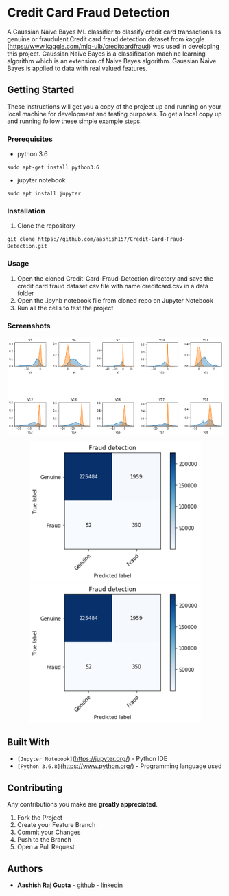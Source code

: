 # Credit Card Fraud Detection
A Gaussian Naive Bayes ML classifier to classify credit card transactions as genuine or fraudulent.Credit card fraud detection dataset from kaggle (https://www.kaggle.com/mlg-ulb/creditcardfraud) was used in developing this project. Gaussian Naive Bayes is a classification machine learning algorithm which is an extension of Naive Bayes algorithm. Gaussian Naive Bayes is applied to data with real valued features.

## Getting Started

These instructions will get you a copy of the project up and running on your local machine for development and testing purposes. To get a local copy up and running follow these simple example steps.

### Prerequisites

* python 3.6

```
sudo apt-get install python3.6
```
* jupyter notebook

```
sudo apt install jupyter
```

### Installation

1. Clone the repository
```
git clone https://github.com/aashish157/Credit-Card-Fraud-Detection.git
```


### Usage

1. Open the cloned Credit-Card-Fraud-Detection directory and save the credit card fraud dataset csv file with name creditcard.csv in a data folder
2. Open the .ipynb notebook file from cloned repo on Jupyter Notebook
3. Run all the cells to test the project

### Screenshots

<p align="center">
	<img align="center" src="screenshots/best_features.png" alt="best_features" title="Distribution plot of best features" width="700px"/>
</p>
	
<p align="center">
	<img src="screenshots/training_data_cm.png" alt="training data performance" title="Training Data Performance" width="400px"/>
	<img src="screenshots/test_data_cm.png" alt="test data performance" title="Test Data Performance" width="400px"/>
</p>


## Built With

* `[Jupyter Notebook]`(https://jupyter.org/) - Python IDE
* `[Python 3.6.8]`(https://www.python.org/) - Programming language used

## Contributing

Any contributions you make are **greatly appreciated**.

1. Fork the Project
2. Create your Feature Branch 
3. Commit your Changes
4. Push to the Branch
5. Open a Pull Request

## Authors

* **Aashish Raj Gupta** - [github](https://github.com/aashish157) - [linkedin](https://www.linkedin.com/in/aashish157)





